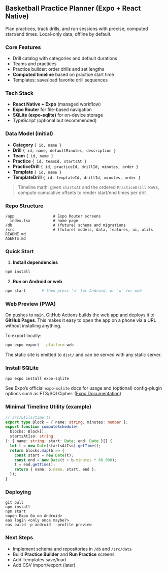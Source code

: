 ## Basketball Practice Planner (Expo + React Native)

Plan practices, track drills, and run sessions with precise, computed start/end times. Local-only data; offline by default.

### Core Features

* Drill catalog with categories and default durations
* Teams and practices
* Practice builder: order drills and set lengths
* **Computed timeline** based on practice start time
* Templates: save/load favorite drill sequences

### Tech Stack

* **React Native + Expo** (managed workflow)
* **Expo Router** for file-based navigation
* **SQLite (expo-sqlite)** for on-device storage
* TypeScript (optional but recommended)

### Data Model (initial)

* **Category** `{ id, name }`
* **Drill** `{ id, name, defaultMinutes, description }`
* **Team** `{ id, name }`
* **Practice** `{ id, teamId, startsAt }`
* **PracticeDrill** `{ id, practiceId, drillId, minutes, order }`
* **Template** `{ id, name }`
* **TemplateDrill** `{ id, templateId, drillId, minutes, order }`

> Timeline math: given `startsAt` and the ordered `PracticeDrill` rows, compute cumulative offsets to render start/end times per drill.

### Repo Structure

```
/app                 # Expo Router screens
  index.tsx          # home page
/db                  # (future) schema and migrations
/src                 # (future) models, data, features, ui, utils
README.md
AGENTS.md
```

### Quick Start

1. **Install dependencies**

```bash
npm install
```

2. **Run on Android or web**

```bash
npm start       # then press 'a' for Android, or 'w' for web
```

### Web Preview (PWA)

On pushes to `main`, GitHub Actions builds the web app and deploys it to **GitHub Pages**.
This makes it easy to open the app on a phone via a URL without installing anything.

To export locally:

```bash
npx expo export --platform web
```

The static site is emitted to `dist/` and can be served with any static server.

### Install SQLite

```bash
npx expo install expo-sqlite
```

See Expo’s official `expo-sqlite` docs for usage and (optional) config-plugin options such as FTS/SQLCipher. ([Expo Documentation][5])

### Minimal Timeline Utility (example)

```ts
// src/utils/time.ts
export type Block = { name: string; minutes: number };
export function computeSchedule(
  blocks: Block[],
  startsAtIso: string
): { name: string; start: Date; end: Date }[] {
  let t = new Date(startsAtIso).getTime();
  return blocks.map(b => {
    const start = new Date(t);
    const end = new Date(t + b.minutes * 60_000);
    t = end.getTime();
    return { name: b.name, start, end };
  });
}
```

### Deploying
```
git pull
npm install
npm start
<open Expo Go on Android>
eas login <only once maybe?>
eas build -p android --profile preview
```

### Next Steps

* Implement schema and repositories in `/db` and `/src/data`
* Build **Practice Builder** and **Run Practice** screens
* Add Templates save/load
* Add CSV import/export (later)

[1]: https://nodejs.org/en/download?utm_source=chatgpt.com "Download Node.js®"
[2]: https://docs.expo.dev/more/create-expo/?utm_source=chatgpt.com "create-expo-app - Expo Documentation"
[3]: https://reactnative.dev/docs/running-on-device?utm_source=chatgpt.com "Running On Device - React Native"
[4]: https://docs.expo.dev/get-started/set-up-your-environment/?utm_source=chatgpt.com "Set up your environment - Expo Documentation"
[5]: https://docs.expo.dev/versions/latest/sdk/sqlite/?utm_source=chatgpt.com "SQLite - Expo Documentation"
